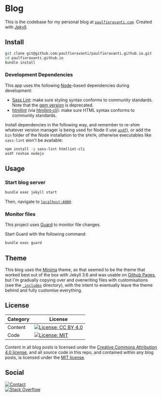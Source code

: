 # Blog

This is the codebase for my personal blog at [`paulfioravanti.com`][blog-url].
Created with [Jekyll][jekyll-url].

## Install

```sh
git clone git@github.com:paulfioravanti/paulfioravanti.github.io.git
cd paulfioravanti.github.io
bundle install
```

### Development Dependencies

This app uses the following [Node][node]-based dependencies during development:

- [Sass Lint][sass-lint]: make sure styling syntax conforms to
  community standards. Note that the [gem version][scss-lint] is deprecated.
- [htmllint][htmllint] (via [htmllint-cli][htmllint-cli]): make sure HTML
  syntax conforms to community standards.

Install dependencies in the following way, and remember to re-shim whatever
version manager is being used for Node (I use [`asdf`][asdf]), or add the `bin`
folder of the Node installation to the `$PATH`, otherwise executables like
`sass-lint` won't be available:

```sh
npm install -g sass-lint htmllint-cli
asdf reshim nodejs
```

## Usage

### Start blog server

```sh
bundle exec jekyll start
```

Then, navigate to [`localhost:4000`][localhost].

### Monitor files

This project uses [Guard][guard] to monitor file changes.

Start Guard with the following command:

```sh
bundle exec guard
```

## Theme

This blog uses the [Minima][minima] theme, as that seemed to be the theme that
worked best out of the box with Jekyll 3.6 and was usable on
[Github Pages][github-pages], but I'm gradually copying over and overwriting
files with customisations (see the [`_includes`](_includes) directory), with
the intent to eventually leave the theme behind and fully customise everything.

## License

| Category |                         License                           |
|----------|-----------------------------------------------------------|
| Content  | [![License: CC BY 4.0][license-cc-badge]][license-cc-url] |
| Code     | [![License: MIT][license-mit-badge]][license-mit-url]     |

Content in all blog posts is licensed under the
[Creative Commons Attribution 4.0 license][license-cc], and all
source code in this repo, and contained within any blog posts, is licensed
under the [MIT license][license-mit].

## Social

[![Contact][twitter-badge]][twitter-url]<br />
[![Stack Overflow][stackoverflow-badge]][stackoverflow-url]

[asdf]: https://github.com/asdf-vm/asdf
[blog-url]: https://paulfioravanti.com
[github-pages]: https://pages.github.com/
[guard]: https://github.com/guard/guard
[htmllint]: https://github.com/htmllint/htmllint
[htmllint-cli]: https://github.com/htmllint/htmllint-cli
[jekyll-url]: https://jekyllrb.com
[license-cc]: LICENSE-CC-BY-4.0.txt
[license-cc-badge]: https://licensebuttons.net/l/by/4.0/80x15.png
[license-cc-url]: https://creativecommons.org/licenses/by/4.0/
[license-mit]: LICENSE-MIT.txt
[license-mit-badge]: https://img.shields.io/badge/License-MIT-lightgrey.svg
[license-mit-url]: https://opensource.org/licenses/MIT
[localhost]: http://localhost:4000/
[minima]: https://github.com/jekyll/minima
[node]: https://github.com/nodejs/node
[sass-lint]: https://github.com/sasstools/sass-lint
[scss-lint]: https://github.com/brigade/scss-lint
[stackoverflow-badge]: http://stackoverflow.com/users/flair/567863.png
[stackoverflow-url]: http://stackoverflow.com/users/567863/paul-fioravanti
[twitter-badge]: https://img.shields.io/badge/contact-%40paulfioravanti-blue.svg
[twitter-url]: https://twitter.com/paulfioravanti
